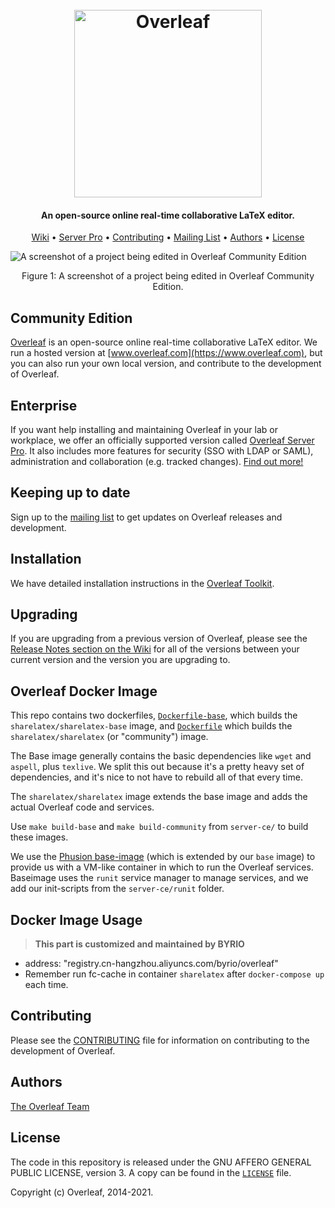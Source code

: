 <h1 align="center">
  <br>
  <a href="https://www.overleaf.com"><img src="doc/logo.png" alt="Overleaf" width="300"></a>
</h1>

<h4 align="center">An open-source online real-time collaborative LaTeX editor.</h4>

<p align="center">
  <a href="https://github.com/overleaf/overleaf/wiki">Wiki</a> •
  <a href="https://www.overleaf.com/for/enterprises">Server Pro</a> •
  <a href="#contributing">Contributing</a> •
  <a href="https://mailchi.mp/overleaf.com/community-edition-and-server-pro">Mailing List</a> •
  <a href="#authors">Authors</a> •
  <a href="#license">License</a>
</p>

<img src="doc/screenshot.png" alt="A screenshot of a project being edited in Overleaf Community Edition">
<p align="center">
  Figure 1: A screenshot of a project being edited in Overleaf Community Edition.
</p>

## Community Edition

[Overleaf](https://www.overleaf.com) is an open-source online real-time collaborative LaTeX editor. We run a hosted version at [www.overleaf.com](https://www.overleaf.com), but you can also run your own local version, and contribute to the development of Overleaf.

## Enterprise

If you want help installing and maintaining Overleaf in your lab or workplace, we offer an officially supported version called [Overleaf Server Pro](https://www.overleaf.com/for/enterprises). It also includes more features for security (SSO with LDAP or SAML), administration and collaboration (e.g. tracked changes). [Find out more!](https://www.overleaf.com/for/enterprises)

## Keeping up to date

Sign up to the [mailing list](https://mailchi.mp/overleaf.com/community-edition-and-server-pro) to get updates on Overleaf releases and development.

## Installation

We have detailed installation instructions in the [Overleaf Toolkit](https://github.com/overleaf/toolkit/).

## Upgrading

If you are upgrading from a previous version of Overleaf, please see the [Release Notes section on the Wiki](https://github.com/overleaf/overleaf/wiki#release-notes) for all of the versions between your current version and the version you are upgrading to.

## Overleaf Docker Image

This repo contains two dockerfiles, [`Dockerfile-base`](server-ce/Dockerfile-base), which builds the
`sharelatex/sharelatex-base` image, and [`Dockerfile`](server-ce/Dockerfile) which builds the
`sharelatex/sharelatex` (or "community") image.

The Base image generally contains the basic dependencies like `wget` and
`aspell`, plus `texlive`. We split this out because it's a pretty heavy set of
dependencies, and it's nice to not have to rebuild all of that every time.

The `sharelatex/sharelatex` image extends the base image and adds the actual Overleaf code
and services.

Use `make build-base` and `make build-community` from `server-ce/` to build these images.

We use the [Phusion base-image](https://github.com/phusion/baseimage-docker)
(which is extended by our `base` image) to provide us with a VM-like container
in which to run the Overleaf services. Baseimage uses the `runit` service
manager to manage services, and we add our init-scripts from the `server-ce/runit`
folder.

## Docker Image Usage

> **This part is customized and maintained by BYRIO**

- address: "registry.cn-hangzhou.aliyuncs.com/byrio/overleaf"
- Remember run fc-cache in container `sharelatex` after `docker-compose up` each time.

## Contributing

Please see the [CONTRIBUTING](CONTRIBUTING.md) file for information on contributing to the development of Overleaf.

## Authors

[The Overleaf Team](https://www.overleaf.com/about)

## License

The code in this repository is released under the GNU AFFERO GENERAL PUBLIC LICENSE, version 3. A copy can be found in the [`LICENSE`](LICENSE) file.

Copyright (c) Overleaf, 2014-2021.
